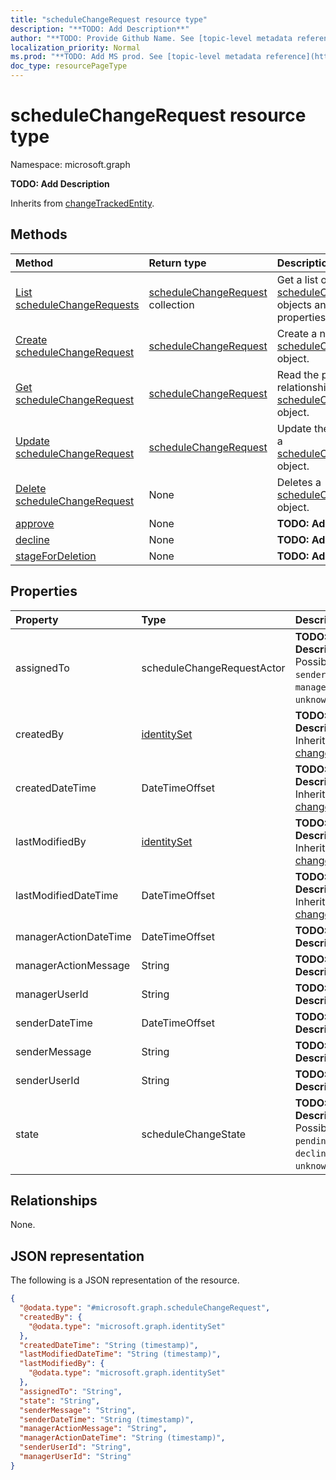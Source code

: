 ```yaml
---
title: "scheduleChangeRequest resource type"
description: "**TODO: Add Description**"
author: "**TODO: Provide Github Name. See [topic-level metadata reference](https://msgo.azurewebsites.net/add/document/guidelines/metadata.html#topic-level-metadata)**"
localization_priority: Normal
ms.prod: "**TODO: Add MS prod. See [topic-level metadata reference](https://msgo.azurewebsites.net/add/document/guidelines/metadata.html#topic-level-metadata)**"
doc_type: resourcePageType
---
```


# scheduleChangeRequest resource type

Namespace: microsoft.graph

**TODO: Add Description**


Inherits from [changeTrackedEntity](../resources/changetrackedentity.md).

## Methods
|Method|Return type|Description|
|:---|:---|:---|
|[List scheduleChangeRequests](../api/schedulechangerequest-list.md)|[scheduleChangeRequest](../resources/schedulechangerequest.md) collection|Get a list of the [scheduleChangeRequest](../resources/schedulechangerequest.md) objects and their properties.|
|[Create scheduleChangeRequest](../api/schedulechangerequest-create.md)|[scheduleChangeRequest](../resources/schedulechangerequest.md)|Create a new [scheduleChangeRequest](../resources/schedulechangerequest.md) object.|
|[Get scheduleChangeRequest](../api/schedulechangerequest-get.md)|[scheduleChangeRequest](../resources/schedulechangerequest.md)|Read the properties and relationships of a [scheduleChangeRequest](../resources/schedulechangerequest.md) object.|
|[Update scheduleChangeRequest](../api/schedulechangerequest-update.md)|[scheduleChangeRequest](../resources/schedulechangerequest.md)|Update the properties of a [scheduleChangeRequest](../resources/schedulechangerequest.md) object.|
|[Delete scheduleChangeRequest](../api/schedulechangerequest-delete.md)|None|Deletes a [scheduleChangeRequest](../resources/schedulechangerequest.md) object.|
|[approve](../api/schedulechangerequest-approve.md)|None|**TODO: Add Description**|
|[decline](../api/schedulechangerequest-decline.md)|None|**TODO: Add Description**|
|[stageForDeletion](../api/schedulechangerequest-stagefordeletion.md)|None|**TODO: Add Description**|

## Properties
|Property|Type|Description|
|:---|:---|:---|
|assignedTo|scheduleChangeRequestActor|**TODO: Add Description**. Possible values are: `sender`, `recipient`, `manager`, `system`, `unknownFutureValue`.|
|createdBy|[identitySet](../resources/identityset.md)|**TODO: Add Description** Inherited from [changeTrackedEntity](../resources/changetrackedentity.md)|
|createdDateTime|DateTimeOffset|**TODO: Add Description** Inherited from [changeTrackedEntity](../resources/changetrackedentity.md)|
|lastModifiedBy|[identitySet](../resources/identityset.md)|**TODO: Add Description** Inherited from [changeTrackedEntity](../resources/changetrackedentity.md)|
|lastModifiedDateTime|DateTimeOffset|**TODO: Add Description** Inherited from [changeTrackedEntity](../resources/changetrackedentity.md)|
|managerActionDateTime|DateTimeOffset|**TODO: Add Description**|
|managerActionMessage|String|**TODO: Add Description**|
|managerUserId|String|**TODO: Add Description**|
|senderDateTime|DateTimeOffset|**TODO: Add Description**|
|senderMessage|String|**TODO: Add Description**|
|senderUserId|String|**TODO: Add Description**|
|state|scheduleChangeState|**TODO: Add Description**. Possible values are: `pending`, `approved`, `declined`, `unknownFutureValue`.|

## Relationships
None.

## JSON representation
The following is a JSON representation of the resource.
<!-- {
  "blockType": "resource",
  "keyProperty": "id",
  "@odata.type": "microsoft.graph.scheduleChangeRequest",
  "baseType": "microsoft.graph.changeTrackedEntity",
  "openType": false
}
-->
``` json
{
  "@odata.type": "#microsoft.graph.scheduleChangeRequest",
  "createdBy": {
    "@odata.type": "microsoft.graph.identitySet"
  },
  "createdDateTime": "String (timestamp)",
  "lastModifiedDateTime": "String (timestamp)",
  "lastModifiedBy": {
    "@odata.type": "microsoft.graph.identitySet"
  },
  "assignedTo": "String",
  "state": "String",
  "senderMessage": "String",
  "senderDateTime": "String (timestamp)",
  "managerActionMessage": "String",
  "managerActionDateTime": "String (timestamp)",
  "senderUserId": "String",
  "managerUserId": "String"
}
```

